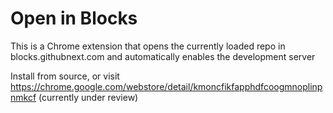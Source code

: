 # Open in Blocks

This is a Chrome extension that opens the currently loaded repo in blocks.githubnext.com and automatically enables the development server

Install from source, or visit https://chrome.google.com/webstore/detail/kmoncfikfapphdfcoogmnoplinpnmkcf (currently under review)
